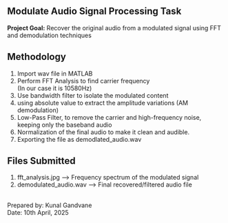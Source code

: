 Modulate Audio Signal Processing Task
-------------------------------------
**Project Goal:** Recover the original audio from a modulated signal using FFT and demodulation techniques

Methodology
-----------

1. Import wav file in MATLAB <br>
2. Perform FFT Analysis to find carrier frequency <br>
   (In our case it is 10580Hz)<br>
3. Use bandwidth filter to isolate the modulated content<br>
4. using absolute value to extract the amplitude variations (AM demodulation)<br>
5. Low-Pass Filter, to remove the carrier and high-frequency noise, keeping only the baseband audio<br>
6. Normalization of the final audio to make it clean and audible.<br>
7. Exporting the file as demodlated_audio.wav<br>

Files Submitted
---------------
1. fft_analysis.jpg --> Frequency spectrum of the modulated signal <br>
2. demodulated_audio.wav --> Final recovered/filtered audio file <br>
<br>
Prepared by: Kunal Gandvane <br>
Date: 10th April, 2025
